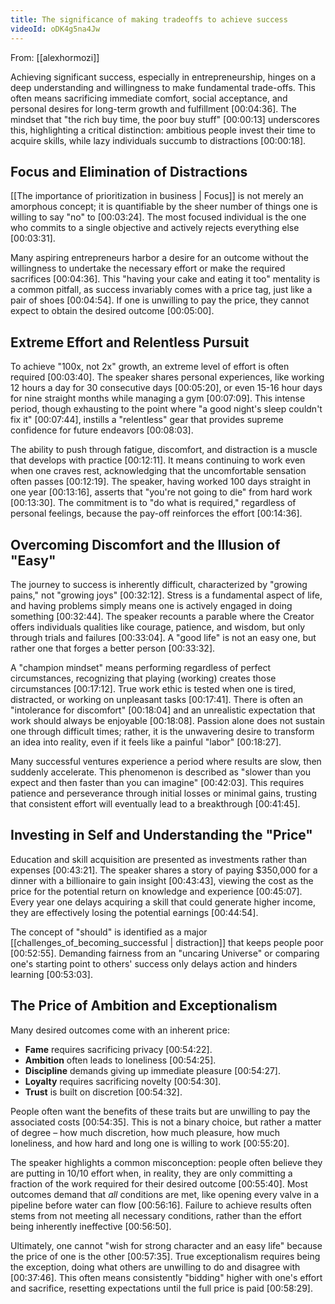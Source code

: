 ```yaml
---
title: The significance of making tradeoffs to achieve success
videoId: oDK4g5na4Jw
---
```


From: [[alexhormozi]] <br/> 

Achieving significant success, especially in entrepreneurship, hinges on a deep understanding and willingness to make fundamental trade-offs. This often means sacrificing immediate comfort, social acceptance, and personal desires for long-term growth and fulfillment <a class="yt-timestamp" data-t="00:04:36">[00:04:36]</a>. The mindset that "the rich buy time, the poor buy stuff" <a class="yt-timestamp" data-t="00:00:13">[00:00:13]</a> underscores this, highlighting a critical distinction: ambitious people invest their time to acquire skills, while lazy individuals succumb to distractions <a class="yt-timestamp" data-t="00:00:18">[00:00:18]</a>.

## Focus and Elimination of Distractions

[[The importance of prioritization in business | Focus]] is not merely an amorphous concept; it is quantifiable by the sheer number of things one is willing to say "no" to <a class="yt-timestamp" data-t="00:03:24">[00:03:24]</a>. The most focused individual is the one who commits to a single objective and actively rejects everything else <a class="yt-timestamp" data-t="00:03:31">[00:03:31]</a>.

Many aspiring entrepreneurs harbor a desire for an outcome without the willingness to undertake the necessary effort or make the required sacrifices <a class="yt-timestamp" data-t="00:04:36">[00:04:36]</a>. This "having your cake and eating it too" mentality is a common pitfall, as success invariably comes with a price tag, just like a pair of shoes <a class="yt-timestamp" data-t="00:04:54">[00:04:54]</a>. If one is unwilling to pay the price, they cannot expect to obtain the desired outcome <a class="yt-timestamp" data-t="00:05:00">[00:05:00]</a>.

## Extreme Effort and Relentless Pursuit

To achieve "100x, not 2x" growth, an extreme level of effort is often required <a class="yt-timestamp" data-t="00:03:40">[00:03:40]</a>. The speaker shares personal experiences, like working 12 hours a day for 30 consecutive days <a class="yt-timestamp" data-t="00:05:20">[00:05:20]</a>, or even 15-16 hour days for nine straight months while managing a gym <a class="yt-timestamp" data-t="00:07:09">[00:07:09]</a>. This intense period, though exhausting to the point where "a good night's sleep couldn't fix it" <a class="yt-timestamp" data-t="00:07:44">[00:07:44]</a>, instills a "relentless" gear that provides supreme confidence for future endeavors <a class="yt-timestamp" data-t="00:08:03">[00:08:03]</a>.

The ability to push through fatigue, discomfort, and distraction is a muscle that develops with practice <a class="yt-timestamp" data-t="00:12:11">[00:12:11]</a>. It means continuing to work even when one craves rest, acknowledging that the uncomfortable sensation often passes <a class="yt-timestamp" data-t="00:12:19">[00:12:19]</a>. The speaker, having worked 100 days straight in one year <a class="yt-timestamp" data-t="00:13:16">[00:13:16]</a>, asserts that "you're not going to die" from hard work <a class="yt-timestamp" data-t="00:13:30">[00:13:30]</a>. The commitment is to "do what is required," regardless of personal feelings, because the pay-off reinforces the effort <a class="yt-timestamp" data-t="00:14:36">[00:14:36]</a>.

## Overcoming Discomfort and the Illusion of "Easy"

The journey to success is inherently difficult, characterized by "growing pains," not "growing joys" <a class="yt-timestamp" data-t="00:32:12">[00:32:12]</a>. Stress is a fundamental aspect of life, and having problems simply means one is actively engaged in doing something <a class="yt-timestamp" data-t="00:32:44">[00:32:44]</a>. The speaker recounts a parable where the Creator offers individuals qualities like courage, patience, and wisdom, but only through trials and failures <a class="yt-timestamp" data-t="00:33:04">[00:33:04]</a>. A "good life" is not an easy one, but rather one that forges a better person <a class="yt-timestamp" data-t="00:33:32">[00:33:32]</a>.

A "champion mindset" means performing regardless of perfect circumstances, recognizing that playing (working) creates those circumstances <a class="yt-timestamp" data-t="00:17:12">[00:17:12]</a>. True work ethic is tested when one is tired, distracted, or working on unpleasant tasks <a class="yt-timestamp" data-t="00:17:41">[00:17:41]</a>. There is often an "intolerance for discomfort" <a class="yt-timestamp" data-t="00:18:04">[00:18:04]</a> and an unrealistic expectation that work should always be enjoyable <a class="yt-timestamp" data-t="00:18:08">[00:18:08]</a>. Passion alone does not sustain one through difficult times; rather, it is the unwavering desire to transform an idea into reality, even if it feels like a painful "labor" <a class="yt-timestamp" data-t="00:18:27">[00:18:27]</a>.

Many successful ventures experience a period where results are slow, then suddenly accelerate. This phenomenon is described as "slower than you expect and then faster than you can imagine" <a class="yt-timestamp" data-t="00:42:03">[00:42:03]</a>. This requires patience and perseverance through initial losses or minimal gains, trusting that consistent effort will eventually lead to a breakthrough <a class="yt-timestamp" data-t="00:41:45">[00:41:45]</a>.

## Investing in Self and Understanding the "Price"

Education and skill acquisition are presented as investments rather than expenses <a class="yt-timestamp" data-t="00:43:21">[00:43:21]</a>. The speaker shares a story of paying $350,000 for a dinner with a billionaire to gain insight <a class="yt-timestamp" data-t="00:43:43">[00:43:43]</a>, viewing the cost as the price for the potential return on knowledge and experience <a class="yt-timestamp" data-t="00:45:07">[00:45:07]</a>. Every year one delays acquiring a skill that could generate higher income, they are effectively losing the potential earnings <a class="yt-timestamp" data-t="00:44:54">[00:44:54]</a>.

The concept of "should" is identified as a major [[challenges_of_becoming_successful | distraction]] that keeps people poor <a class="yt-timestamp" data-t="00:52:55">[00:52:55]</a>. Demanding fairness from an "uncaring Universe" or comparing one's starting point to others' success only delays action and hinders learning <a class="yt-timestamp" data-t="00:53:03">[00:53:03]</a>.

## The Price of Ambition and Exceptionalism

Many desired outcomes come with an inherent price:
*   **Fame** requires sacrificing privacy <a class="yt-timestamp" data-t="00:54:22">[00:54:22]</a>.
*   **Ambition** often leads to loneliness <a class="yt-timestamp" data-t="00:54:25">[00:54:25]</a>.
*   **Discipline** demands giving up immediate pleasure <a class="yt-timestamp" data-t="00:54:27">[00:54:27]</a>.
*   **Loyalty** requires sacrificing novelty <a class="yt-timestamp" data-t="00:54:30">[00:54:30]</a>.
*   **Trust** is built on discretion <a class="yt-timestamp" data-t="00:54:32">[00:54:32]</a>.

People often want the benefits of these traits but are unwilling to pay the associated costs <a class="yt-timestamp" data-t="00:54:35">[00:54:35]</a>. This is not a binary choice, but rather a matter of degree – how much discretion, how much pleasure, how much loneliness, and how hard and long one is willing to work <a class="yt-timestamp" data-t="00:55:20">[00:55:20]</a>.

The speaker highlights a common misconception: people often believe they are putting in 10/10 effort when, in reality, they are only committing a fraction of the work required for their desired outcome <a class="yt-timestamp" data-t="00:55:40">[00:55:40]</a>. Most outcomes demand that *all* conditions are met, like opening every valve in a pipeline before water can flow <a class="yt-timestamp" data-t="00:56:16">[00:56:16]</a>. Failure to achieve results often stems from not meeting all necessary conditions, rather than the effort being inherently ineffective <a class="yt-timestamp" data-t="00:56:50">[00:56:50]</a>.

Ultimately, one cannot "wish for strong character and an easy life" because the price of one is the other <a class="yt-timestamp" data-t="00:57:35">[00:57:35]</a>. True exceptionalism requires being the exception, doing what others are unwilling to do and disagree with <a class="yt-timestamp" data-t="00:37:46">[00:37:46]</a>. This often means consistently "bidding" higher with one's effort and sacrifice, resetting expectations until the full price is paid <a class="yt-timestamp" data-t="00:58:29">[00:58:29]</a>.